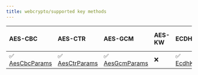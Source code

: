```yaml
---
title: webcrypto/supported key methods
---
```


| AES-CBC                                                                                                           | AES-CTR                                                                                                           | AES-GCM                                                                                                           | AES-KW | ECDH                                                                                                                             | ECDSA                                                                                                            | HMAC                                                                                                                       | RSA-OAEP | RSASSA-PKCS1-v1_5 | RSA-PSS |
| :---------------------------------------------------------------------------------------------------------------- | :---------------------------------------------------------------------------------------------------------------- | :---------------------------------------------------------------------------------------------------------------- | :----- | :------------------------------------------------------------------------------------------------------------------------------- | :--------------------------------------------------------------------------------------------------------------- | :------------------------------------------------------------------------------------------------------------------------- | :------- | :---------------- | :------ |
| ✅ [AesCbcParams](https://grafana.com/docs/k6/<K6_VERSION>/javascript-api/k6-experimental/webcrypto/aescbcparams) | ✅ [AesCtrParams](https://grafana.com/docs/k6/<K6_VERSION>/javascript-api/k6-experimental/webcrypto/aesctrparams) | ✅ [AesGcmParams](https://grafana.com/docs/k6/<K6_VERSION>/javascript-api/k6-experimental/webcrypto/aesgcmparams) | ❌     | ✅ [EcdhKeyDeriveParams](https://grafana.com/docs/k6/<K6_VERSION>/javascript-api/k6-experimental/webcrypto/ecdhkeyderiveparams/) | ✅ [EcdsaParams](https://grafana.com/docs/k6/<K6_VERSION>/javascript-api/k6-experimental/webcrypto/ecdsaparams/) | ✅ [HmacKeyGenParams](https://grafana.com/docs/k6/<K6_VERSION>/javascript-api/k6-experimental/webcrypto/hmackeygenparams/) | ❌       | ❌                | ❌      |

